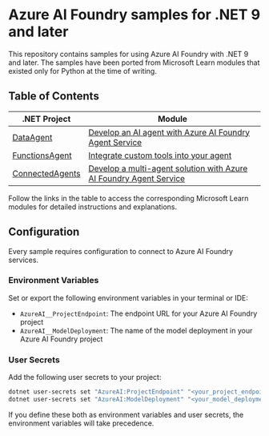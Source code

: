 # Azure AI Foundry samples for .NET 9 and later

This repository contains samples for using Azure AI Foundry with .NET 9 and later. 
The samples have been ported from Microsoft Learn modules that existed only for Python at the time of writing.

## Table of Contents

| .NET Project                          | Module                                                                                                                                                         |
|---------------------------------------|----------------------------------------------------------------------------------------------------------------------------------------------------------------|
| [DataAgent](./DataAgent/)             | [Develop an AI agent with Azure AI Foundry Agent Service](https://learn.microsoft.com/en-us/training/modules/develop-ai-agent-azure/)                          |
| [FunctionsAgent](./FunctionsAgent/)   | [Integrate custom tools into your agent](https://learn.microsoft.com/en-us/training/modules/build-agent-with-custom-tools/)                                    |
| [ConnectedAgents](./ConnectedAgents/) | [Develop a multi-agent solution with Azure AI Foundry Agent Service](https://learn.microsoft.com/en-us/training/modules/develop-multi-agent-azure-ai-foundry/) |

Follow the links in the table to access the corresponding Microsoft Learn modules for detailed instructions and explanations.

## Configuration

Every sample requires configuration to connect to Azure AI Foundry services.

### Environment Variables
Set or export the following environment variables in your terminal or IDE:
- `AzureAI__ProjectEndpoint`: The endpoint URL for your Azure AI Foundry project
- `AzureAI__ModelDeployment`: The name of the model deployment in your Azure AI Foundry project

### User Secrets
Add the following user secrets to your project:
```bash
dotnet user-secrets set "AzureAI:ProjectEndpoint" "<your_project_endpoint>"
dotnet user-secrets set "AzureAI:ModelDeployment" "<your_model_deployment>"
```

If you define these both as environment variables and user secrets, the environment variables will take precedence.